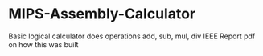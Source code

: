# MIPS-Assembly-Calculator
Basic logical calculator does operations
add, sub, mul, div
IEEE Report pdf on how this was built
